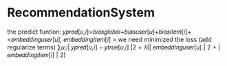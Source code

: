 # RecommendationSystem
the predict funtion:
𝑦𝑝𝑟𝑒𝑑[𝑢,𝑖]=𝑏𝑖𝑎𝑠𝑔𝑙𝑜𝑏𝑎𝑙+𝑏𝑖𝑎𝑠𝑢𝑠𝑒𝑟[𝑢]+𝑏𝑖𝑎𝑠𝑖𝑡𝑒𝑚[𝑖]+<𝑒𝑚𝑏𝑒𝑑𝑑𝑖𝑛𝑔𝑢𝑠𝑒𝑟[𝑢], 𝑒𝑚𝑏𝑒𝑑𝑑𝑖𝑛𝑔𝑖𝑡𝑒𝑚[𝑖] > 
we need minimized the loss (add regularize terms)
∑𝑢,𝑖| 𝑦𝑝𝑟𝑒𝑑[𝑢,𝑖] − 𝑦𝑡𝑟𝑢𝑒[𝑢,𝑖] |2 + 𝜆(|  𝑒𝑚𝑏𝑒𝑑𝑑𝑖𝑛𝑔𝑢𝑠𝑒𝑟[𝑢] | 2 + | 𝑒𝑚𝑏𝑒𝑑𝑑𝑖𝑛𝑔𝑖𝑡𝑒𝑚[𝑖] | 2)
